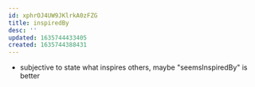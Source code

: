 ```yaml
---
id: xphrOJ4UW9JKlrkA0zFZG
title: inspiredBy
desc: ''
updated: 1635744433405
created: 1635744388431
---
```


- subjective to state what inspires others, maybe "seemsInspiredBy" is better
